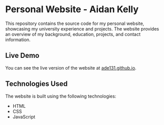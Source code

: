 # Personal Website - Aidan Kelly

This repository contains the source code for my personal website, showcasing my university experience and projects. The website provides an overview of my background, education, projects, and contact information.

## Live Demo

You can see the live version of the website at [ade131.github.io](https://ade131.github.io).

## Technologies Used

The website is built using the following technologies:

- HTML
- CSS
- JavaScript